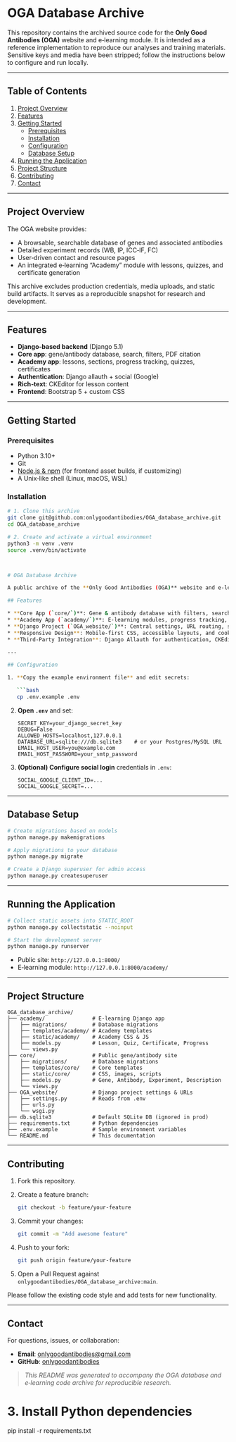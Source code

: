 # OGA Database Archive

This repository contains the archived source code for the **Only Good Antibodies (OGA)** website and e‑learning module. It is intended as a reference implementation to reproduce our analyses and training materials. Sensitive keys and media have been stripped; follow the instructions below to configure and run locally.

---

## Table of Contents

1. [Project Overview](#project-overview)  
2. [Features](#features)  
3. [Getting Started](#getting-started)  
   - [Prerequisites](#prerequisites)  
   - [Installation](#installation)  
   - [Configuration](#configuration)  
   - [Database Setup](#database-setup)  
4. [Running the Application](#running-the-application)  
5. [Project Structure](#project-structure)  
6. [Contributing](#contributing)    
7. [Contact](#contact)  

---

## Project Overview

The OGA website provides:

- A browsable, searchable database of genes and associated antibodies  
- Detailed experiment records (WB, IP, ICC‑IF, FC)  
- User‑driven contact and resource pages  
- An integrated e‑learning “Academy” module with lessons, quizzes, and certificate generation  

This archive excludes production credentials, media uploads, and static build artifacts. It serves as a reproducible snapshot for research and development.

---

## Features

- **Django‑based backend** (Django 5.1)  
- **Core app**: gene/antibody database, search, filters, PDF citation  
- **Academy app**: lessons, sections, progress tracking, quizzes, certificates  
- **Authentication**: Django allauth + social (Google)  
- **Rich‑text**: CKEditor for lesson content  
- **Frontend**: Bootstrap 5 + custom CSS  

---

## Getting Started

### Prerequisites

- Python 3.10+  
- Git  
- [Node.js & npm](https://nodejs.org/) (for frontend asset builds, if customizing)  
- A Unix‑like shell (Linux, macOS, WSL)

### Installation

```bash
# 1. Clone this archive
git clone git@github.com:onlygoodantibodies/OGA_database_archive.git
cd OGA_database_archive

# 2. Create and activate a virtual environment
python3 -m venv .venv
source .venv/bin/activate



# OGA Database Archive

A public archive of the **Only Good Antibodies (OGA)** website and e‑learning module code, intended to accompany scientific publications for reproducibility and transparency.

## Features

* **Core App (`core/`)**: Gene & antibody database with filters, search, and experiment imagery.
* **Academy App (`academy/`)**: E‑learning modules, progress tracking, quizzes, and PDF certificate generation.
* **Django Project (`OGA_website/`)**: Central settings, URL routing, static/media configuration.
* **Responsive Design**: Mobile‑first CSS, accessible layouts, and cookie consent banner.
* **Third‑Party Integration**: Django Allauth for authentication, CKEditor for rich text, WhiteNoise for static files.

---

## Configuration

1. **Copy the example environment file** and edit secrets:

   ```bash
   cp .env.example .env
   ```

2. **Open `.env`** and set:

   ```dotenv
   SECRET_KEY=your_django_secret_key
   DEBUG=False
   ALLOWED_HOSTS=localhost,127.0.0.1
   DATABASE_URL=sqlite:///db.sqlite3    # or your Postgres/MySQL URL
   EMAIL_HOST_USER=you@example.com
   EMAIL_HOST_PASSWORD=your_smtp_password
   ```

3. **(Optional) Configure social login** credentials in `.env`:

   ```dotenv
   SOCIAL_GOOGLE_CLIENT_ID=...
   SOCIAL_GOOGLE_SECRET=...
   ```

---

## Database Setup

```bash
# Create migrations based on models
python manage.py makemigrations

# Apply migrations to your database
python manage.py migrate

# Create a Django superuser for admin access
python manage.py createsuperuser
```

---

## Running the Application

```bash
# Collect static assets into STATIC_ROOT
python manage.py collectstatic --noinput

# Start the development server
python manage.py runserver
```

* Public site: `http://127.0.0.1:8000/`
* E‑learning module: `http://127.0.0.1:8000/academy/`

---

## Project Structure

```
OGA_database_archive/
├── academy/               # E‑learning Django app
│   ├── migrations/        # Database migrations
│   ├── templates/academy/ # Academy templates
│   ├── static/academy/    # Academy CSS & JS
│   ├── models.py          # Lesson, Quiz, Certificate, Progress
│   └── views.py
├── core/                  # Public gene/antibody site
│   ├── migrations/        # Database migrations
│   ├── templates/core/    # Core templates
│   ├── static/core/       # CSS, images, scripts
│   ├── models.py          # Gene, Antibody, Experiment, Description
│   └── views.py
├── OGA_website/           # Django project settings & URLs
│   ├── settings.py        # Reads from .env
│   ├── urls.py
│   └── wsgi.py
├── db.sqlite3             # Default SQLite DB (ignored in prod)
├── requirements.txt       # Python dependencies
├── .env.example           # Sample environment variables
└── README.md              # This documentation
```

---

## Contributing

1. Fork this repository.
2. Create a feature branch:

   ```bash
   git checkout -b feature/your-feature
   ```
3. Commit your changes:

   ```bash
   git commit -m "Add awesome feature"
   ```
4. Push to your fork:

   ```bash
   git push origin feature/your-feature
   ```
5. Open a Pull Request against `onlygoodantibodies/OGA_database_archive:main`.

Please follow the existing code style and add tests for new functionality.

---

## Contact

For questions, issues, or collaboration:

* **Email**: [onlygoodantibodies@gmail.com](mailto:onlygoodantibodies@gmail.com)
* **GitHub**: [onlygoodantibodies](https://github.com/onlygoodantibodies)

> *This README was generated to accompany the OGA database and e‑learning code archive for reproducible research.*


# 3. Install Python dependencies
pip install -r requirements.txt
